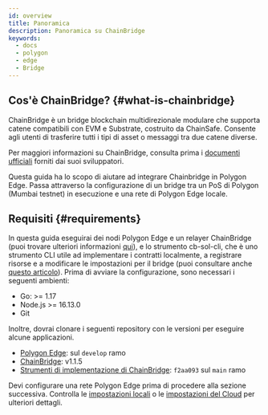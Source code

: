 ```yaml
---
id: overview
title: Panoramica
description: Panoramica su ChainBridge
keywords:
  - docs
  - polygon
  - edge
  - Bridge
---
```


## Cos'è ChainBridge? {#what-is-chainbridge}

ChainBridge è un bridge blockchain multidirezionale modulare che supporta catene compatibili con EVM e Substrate, costruito da ChainSafe. Consente agli utenti di trasferire tutti i tipi di asset o messaggi tra due catene diverse.

Per maggiori informazioni su ChainBridge, consulta prima i [documenti ufficiali](https://chainbridge.chainsafe.io/) forniti dai suoi sviluppatori.

Questa guida ha lo scopo di aiutare ad integrare Chainbridge in Polygon Edge. Passa attraverso la configurazione di un bridge tra un PoS di Polygon (Mumbai testnet) in esecuzione e una rete di Polygon Edge locale.

## Requisiti {#requirements}

In questa guida eseguirai dei nodi Polygon Edge e un relayer ChainBridge (puoi trovare ulteriori informazioni  [qui](/docs/edge/additional-features/chainbridge/definitions)), e lo strumento cb-sol-cli, che è uno strumento CLI utile ad implementare i contratti localmente, a registrare risorse e a modificare le impostazioni per il bridge (puoi consultare anche [questo articolo](https://chainbridge.chainsafe.io/cli-options/#cli-options)). Prima di avviare la configurazione, sono necessari i seguenti ambienti:

* Go: >= 1.17
* Node.js >= 16.13.0
* Git


Inoltre, dovrai clonare i seguenti repository con le versioni per eseguire alcune applicazioni.

* [Polygon Edge](https://github.com/0xPolygon/polygon-edge): sul `develop` ramo
* [ChainBridge](https://github.com/ChainSafe/ChainBridge): v1.1.5
* [Strumenti di implementazione di ChainBridge](https://github.com/ChainSafe/chainbridge-deploy): `f2aa093` sul `main` ramo


Devi configurare una rete Polygon Edge prima di procedere alla sezione successiva. Controlla le [impostazioni locali](/docs/edge/get-started/set-up-ibft-locally) o le [impostazioni del Cloud](/docs/edge/get-started/set-up-ibft-on-the-cloud) per ulteriori dettagli.